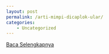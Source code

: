 ```yaml
---
layout: post
permalink: /arti-mimpi-dicaplok-ular/
categories:
    - Uncategorized
---
```


[Baca Selengkapnya](/04)